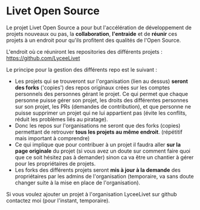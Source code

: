 # Livet Open Source

Le projet Livet Open Source a pour but l'accélération de développement de projets nouveaux ou pas, la **collaboration**, **l'entraide** et de **réunir** ces projets à un endroit pour qu'ils profitent des qualités de l'Open Source.

L'endroit où ce réuniront les repositories des différents projets : https://github.com/LyceeLivet

Le principe pour la gestion des différents repo est le suivant :
- Les projets qui se trouveront sur l'organisation (lien au dessus) **seront des forks** ('copies') des repos originaux crées sur les comptes personnels des personnes gérant le projet. Ce qui permet que chaque personne puisse gérer son projet, les droits des différentes personnes sur son projet, les PRs (demandes de contribution), et que personne ne puisse supprimer un projet qui ne lui appartient pas (évite les conflits, réduit les problèmes liés au piratage). 
- Donc les repos sur l'organisations ne seront que des forks (copies) permettant de retrouver **tous les projets au même endroit**. (répétitif mais important à comprendre)
- Ce qui implique que pour contribuer à un projet il faudra aller __**sur la page originale**__ du projet (si vous avez un doute sur comment faire quoi que ce soit hésitez pas à demander) sinon ca va être un chantier à gérer pour les propriétaires de projets. 
- Les forks des différents projets seront **mis à jour à la demande** des propriétaires par les admins de l'organisation (temporaire, va sans doute changer suite à la mise en place de l'organisation).

Si vous voulez ajouter un projet à l'organisation LyceeLivet sur github contactez moi (pour l'instant, temporaire).

